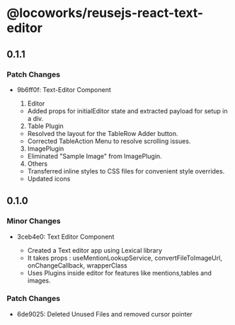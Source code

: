 # @locoworks/reusejs-react-text-editor

## 0.1.1

### Patch Changes

- 9b6ff0f: Text-Editor Component

  1. Editor

  - Added props for initialEditor state and extracted payload for setup in a div.

  2. Table Plugin

  - Resolved the layout for the TableRow Adder button.
  - Corrected TableAction Menu to resolve scrolling issues.

  3. ImagePlugin

  - Eliminated "Sample Image" from ImagePlugin.

  4. Others

  - Transferred inline styles to CSS files for convenient style overrides.
  - Updated icons

## 0.1.0

### Minor Changes

- 3ceb4e0: Text Editor Component

  - Created a Text editor app using Lexical library
  - It takes props :
    useMentionLookupService,
    convertFileToImageUrl,
    onChangeCallback,
    wrapperClass
  - Uses Plugins inside editor for features like mentions,tables and images.

### Patch Changes

- 6de9025: Deleted Unused Files and removed cursor pointer
